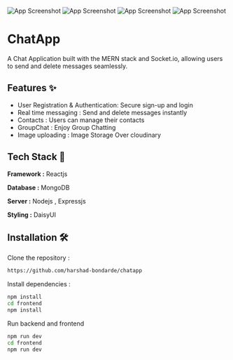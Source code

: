 
![App Screenshot](https://i.postimg.cc/pLhKq2g6/Screenshot-2025-02-23-003417.png)
![App Screenshot](https://i.postimg.cc/W3jrN0tB/Screenshot-2025-02-23-003659.png)
![App Screenshot](https://i.postimg.cc/ZYw3mBmQ/Screenshot-2025-02-23-003824.png)
![App Screenshot](https://i.postimg.cc/Jz29K9Wb/Screenshot-2025-02-23-003916.png)





# ChatApp

A Chat Application built with the MERN stack and Socket.io, allowing users to send and delete messages seamlessly.

## Features ✨

- User Registration & Authentication: Secure sign-up and login
- Real time messaging : Send and delete messages instantly
- Contacts : Users can manage their contacts
- GroupChat : Enjoy Group Chatting 
- Image uploading : Image Storage Over cloudinary
## Tech Stack 🚀
 
**Framework :** Reactjs 

**Database :** MongoDB

**Server :** Nodejs , Expressjs

**Styling :** DaisyUI





## Installation 🛠️

Clone the repository : 

```bash
https://github.com/harshad-bondarde/chatapp
```

Install dependencies :
```bash
npm install
cd frontend
npm install
```

Run backend and frontend
```bash
npm run dev
cd frontend
npm run dev
```


